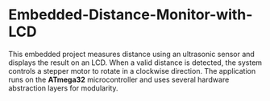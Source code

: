 # Embedded-Distance-Monitor-with-LCD
This embedded project measures distance using an ultrasonic sensor and displays the result on an LCD. When a valid distance is detected, the system controls a stepper motor to rotate in a clockwise direction. The application runs on the **ATmega32** microcontroller and uses several hardware abstraction layers for modularity.
